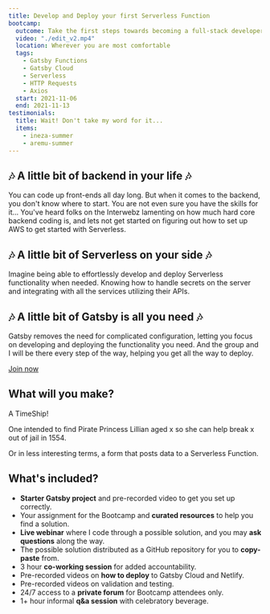 ```yaml
---
title: Develop and Deploy your first Serverless Function
bootcamp:
  outcome: Take the first steps towards becoming a full-stack developer by leveraging your front-end skills.
  video: "./edit_v2.mp4"
  location: Wherever you are most comfortable
  tags:
    - Gatsby Functions
    - Gatsby Cloud
    - Serverless
    - HTTP Requests
    - Axios
  start: 2021-11-06
  end: 2021-11-13
testimonials:
  title: Wait! Don't take my word for it...
  items:
    - ineza-summer
    - aremu-summer
---
```


## 🎶 A little bit of backend in your life 🎶

You can code up front-ends all day long. But when it comes to the backend, you don't know where to start. You are not even sure you have the skills for it... You've heard folks on the Interwebz lamenting on how much hard core backend coding is, and lets not get started on figuring out how to set up AWS to get started with Serverless.

## 🎶 A little bit of Serverless on your side 🎶

Imagine being able to effortlessly develop and deploy Serverless functionality when needed. Knowing how to handle secrets on the server and integrating with all the services utilizing their APIs.

## 🎶 A little bit of Gatsby is all you need 🎶

Gatsby removes the need for complicated configuration, letting you focus on developing and deploying the functionality you need. And the group and I will be there every step of the way, helping you get all the way to deploy.

[Join now](#join)

## What will you make?

A TimeShip!

One intended to find Pirate Princess Lillian aged x so she can help break x out of jail in 1554.

Or in less interesting terms, a form that posts data to a Serverless Function.

## What's included?

- **Starter Gatsby project** and pre-recorded video to get you set up correctly.
- Your assignment for the Bootcamp and **curated resources** to help you find a solution.
- **Live webinar** where I code through a possible solution, and you may **ask questions** along the way.
- The possible solution distributed as a GitHub repository for you to **copy-paste** from.
- 3 hour **co-working session** for added accountability.
- Pre-recorded videos on **how to deploy** to Gatsby Cloud and Netlify.
- Pre-recorded videos on validation and testing.
- 24/7 access to a **private forum** for Bootcamp attendees only.
- 1+ hour informal **q&a session** with celebratory beverage.
